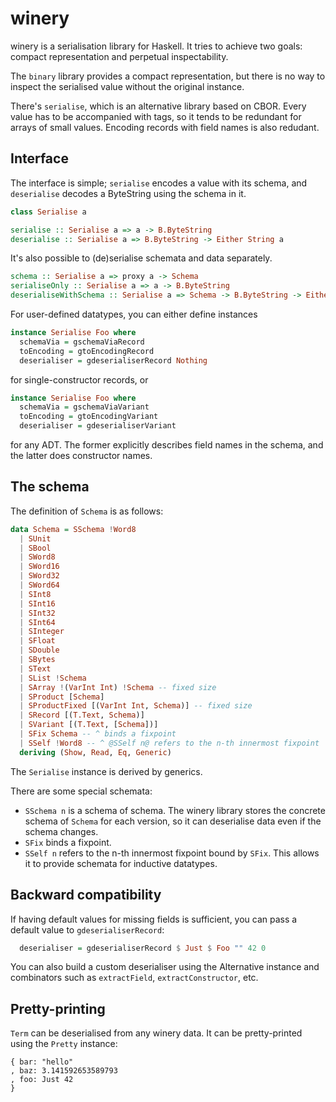 # winery

winery is a serialisation library for Haskell. It tries to achieve two
goals: compact representation and perpetual inspectability.


The `binary` library provides a compact representation, but there is no way to
inspect the serialised value without the original instance.

There's `serialise`, which is an alternative library based on CBOR. Every value has to be accompanied with tags, so it tends to be redundant for arrays of small values. Encoding records with field names is also redudant.

## Interface

The interface is simple; `serialise` encodes a value with its schema, and
`deserialise` decodes a ByteString using the schema in it.

```haskell
class Serialise a

serialise :: Serialise a => a -> B.ByteString
deserialise :: Serialise a => B.ByteString -> Either String a
```

It's also possible to (de)serialise schemata and data separately.

```haskell
schema :: Serialise a => proxy a -> Schema
serialiseOnly :: Serialise a => a -> B.ByteString
deserialiseWithSchema :: Serialise a => Schema -> B.ByteString -> Either String a
```

For user-defined datatypes, you can either define instances

```haskell
instance Serialise Foo where
  schemaVia = gschemaViaRecord
  toEncoding = gtoEncodingRecord
  deserialiser = gdeserialiserRecord Nothing
```

for single-constructor records, or

```haskell
instance Serialise Foo where
  schemaVia = gschemaViaVariant
  toEncoding = gtoEncodingVariant
  deserialiser = gdeserialiserVariant
```

for any ADT. The former explicitly describes field names in the schema, and the
latter does constructor names.

## The schema

The definition of `Schema` is as follows:

```haskell
data Schema = SSchema !Word8
  | SUnit
  | SBool
  | SWord8
  | SWord16
  | SWord32
  | SWord64
  | SInt8
  | SInt16
  | SInt32
  | SInt64
  | SInteger
  | SFloat
  | SDouble
  | SBytes
  | SText
  | SList !Schema
  | SArray !(VarInt Int) !Schema -- fixed size
  | SProduct [Schema]
  | SProductFixed [(VarInt Int, Schema)] -- fixed size
  | SRecord [(T.Text, Schema)]
  | SVariant [(T.Text, [Schema])]
  | SFix Schema -- ^ binds a fixpoint
  | SSelf !Word8 -- ^ @SSelf n@ refers to the n-th innermost fixpoint
  deriving (Show, Read, Eq, Generic)
```

The `Serialise` instance is derived by generics.

There are some special schemata:

* `SSchema n` is a schema of schema. The winery library stores the concrete schema of `Schema` for each version, so it can deserialise data even if the schema changes.
* `SFix` binds a fixpoint.
* `SSelf n` refers to the n-th innermost fixpoint bound by `SFix`. This allows it to provide schemata for inductive datatypes.

## Backward compatibility

If having default values for missing fields is sufficient, you can pass a
default value to `gdeserialiserRecord`:

```haskell
  deserialiser = gdeserialiserRecord $ Just $ Foo "" 42 0
```

You can also build a custom deserialiser using the Alternative instance and combinators such as `extractField`, `extractConstructor`, etc.

## Pretty-printing

`Term` can be deserialised from any winery data. It can be pretty-printed using the `Pretty` instance:

```
{ bar: "hello"
, baz: 3.141592653589793
, foo: Just 42
}
```
